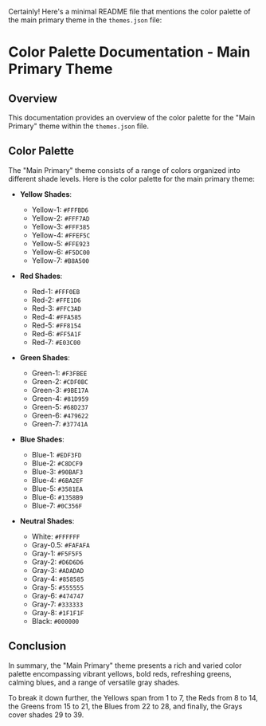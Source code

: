 Certainly! Here's a minimal README file that mentions the color palette of the main primary theme in the `themes.json` file:

# Color Palette Documentation - Main Primary Theme

## Overview

This documentation provides an overview of the color palette for the "Main Primary" theme within the `themes.json` file.

## Color Palette

The "Main Primary" theme consists of a range of colors organized into different shade levels. Here is the color palette for the main primary theme:

- **Yellow Shades**:

  - Yellow-1: `#FFFBD6`
  - Yellow-2: `#FFF7AD`
  - Yellow-3: `#FFF385`
  - Yellow-4: `#FFEF5C`
  - Yellow-5: `#FFE923`
  - Yellow-6: `#F5DC00`
  - Yellow-7: `#B8A500`

- **Red Shades**:

  - Red-1: `#FFF0EB`
  - Red-2: `#FFE1D6`
  - Red-3: `#FFC3AD`
  - Red-4: `#FFA585`
  - Red-5: `#FF8154`
  - Red-6: `#FF5A1F`
  - Red-7: `#E03C00`

- **Green Shades**:

  - Green-1: `#F3FBEE`
  - Green-2: `#CDF0BC`
  - Green-3: `#9BE17A`
  - Green-4: `#81D959`
  - Green-5: `#68D237`
  - Green-6: `#479622`
  - Green-7: `#37741A`

- **Blue Shades**:

  - Blue-1: `#EDF3FD`
  - Blue-2: `#C8DCF9`
  - Blue-3: `#90BAF3`
  - Blue-4: `#6BA2EF`
  - Blue-5: `#3581EA`
  - Blue-6: `#1358B9`
  - Blue-7: `#0C356F`

- **Neutral Shades**:
  - White: `#FFFFFF`
  - Gray-0.5: `#FAFAFA`
  - Gray-1: `#F5F5F5`
  - Gray-2: `#D6D6D6`
  - Gray-3: `#ADADAD`
  - Gray-4: `#858585`
  - Gray-5: `#555555`
  - Gray-6: `#474747`
  - Gray-7: `#333333`
  - Gray-8: `#1F1F1F`
  - Black: `#000000`

## Conclusion

In summary, the "Main Primary" theme presents a rich and varied color palette encompassing vibrant yellows, bold reds, refreshing greens, calming blues, and a range of versatile gray shades.

To break it down further, the Yellows span from 1 to 7, the Reds from 8 to 14, the Greens from 15 to 21, the Blues from 22 to 28, and finally, the Grays cover shades 29 to 39.
